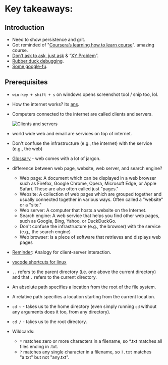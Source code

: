 # Key takeaways:

## Introduction
- Need to show persistence and grit.
- Got reminded of "[Coursera’s learning how to learn course](https://www.youtube.com/watch?v=O96fE1E-rf8)". amazing course.
- [Don’t ask to ask, just ask](https://dontasktoask.com/) & “[XY Problem](https://xyproblem.info/)”.
- [Rubber duck debugging](https://en.wikipedia.org/wiki/Rubber_duck_debugging).
- [Some google-fu](https://codinginflow.com/google-programming-questions).

## Prerequisites
- `win-key + shift + s` on windows opens screenshot tool / snip too, lol.
- How the internet works? Its [ans](https://developer.mozilla.org/en-US/docs/Learn/Common_questions/Web_mechanics/How_does_the_Internet_work).
- Computers connected to the internet are called clients and servers.
  
  ![Clients and servers](https://developer.mozilla.org/en-US/docs/Learn/Getting_started_with_the_web/How_the_Web_works/simple-client-server.png)
- world wide web and email are services on top of internet.
-  Don't confuse the infrastructure (e.g., the internet) with the service (e.g., the web)
- [Glossary](https://developer.mozilla.org/en-US/docs/Glossary) - web comes with a lot of jargon.
- difference between web page, website, web server, and search engine?
  - Web page: A document which can be displayed in a web browser such as Firefox, Google Chrome, Opera, Microsoft Edge, or Apple Safari. These are also often called just "pages."
  - Website: A collection of web pages which are grouped together and usually connected together in various ways. Often called a "website" or a "site."
  - Web server: A computer that hosts a website on the Internet.
  - Search engine: A web service that helps you find other web pages, such as Google, Bing, Yahoo, or DuckDuckGo.
  - Don't confuse the infrastructure (e.g., the browser) with the service (e.g., the search engine)
  - Web browser: is a piece of software that retrieves and displays web pages
- [Reminder](https://developer.mozilla.org/en-US/docs/Learn/Getting_started_with_the_web/How_the_Web_works#clients_and_servers): Analogy for client-server interaction.
- [vscode shortcuts for linux](https://code.visualstudio.com/shortcuts/keyboard-shortcuts-linux.pdf)
- `..` refers to the parent directory (i.e. one above the current directory) and that `.` refers to the current directory.
- An absolute path specifies a location from the root of the file system.
- A relative path specifies a location starting from the current location.
- `cd ~` - takes us to the home directory (even simply running `cd` without any arguments does it too, from any directory).
- `cd /` - takes us to the root directory.
- Wildcards:
  - `*` matches zero or more characters in a filename, so *.txt matches all files ending in .txt.
  - `?` matches any single character in a filename, so `?.txt` matches "a.txt" but not "any.txt".

